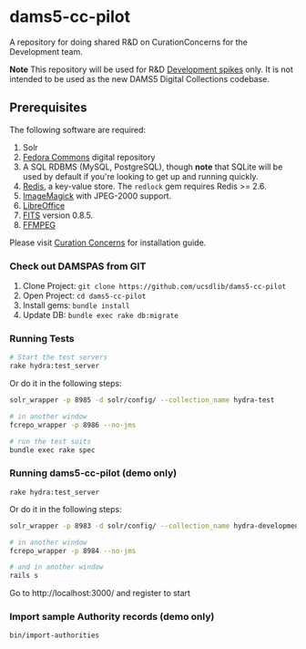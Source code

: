 # dams5-cc-pilot
A repository for doing shared R&amp;D on CurationConcerns for the Development team.

**Note** This repository will be used for R&D [Development spikes](https://en.wikipedia.org/wiki/Spike_(software_development)) only. It is not intended to be used as the new DAMS5 Digital Collections codebase.

## Prerequisites

The following software are required:

1. Solr
1. [Fedora Commons](http://www.fedora-commons.org/) digital repository
1. A SQL RDBMS (MySQL, PostgreSQL), though **note** that SQLite will be used by default if you're looking to get up and running quickly.
1. [Redis](http://redis.io/), a key-value store. The `redlock` gem requires Redis >= 2.6.
1. [ImageMagick](http://www.imagemagick.org/) with JPEG-2000 support.
1. [LibreOffice](https://www.libreoffice.org/download/libreoffice-fresh/)
1. [FITS](http://projects.iq.harvard.edu/fits/downloads) version 0.8.5.
1. [FFMPEG](https://ffmpeg.org/)

Please visit [Curation Concerns](https://github.com/projecthydra/curation_concerns) for installation guide.

### Check out DAMSPAS from GIT
1. Clone Project: ```git clone https://github.com/ucsdlib/dams5-cc-pilot```
2. Open Project: ```cd dams5-cc-pilot```
3. Install gems: ```bundle install```
4. Update DB: ```bundle exec rake db:migrate```

### Running Tests
```bash
# Start the test servers
rake hydra:test_server
```

Or do it in the following steps:

```bash
solr_wrapper -p 8985 -d solr/config/ --collection_name hydra-test

# in another window
fcrepo_wrapper -p 8986 --no-jms
```

```bash
# run the test suits
bundle exec rake spec
```

### Running dams5-cc-pilot (demo only)
```rake hydra:test_server```

Or do it in the following steps:

```bash
solr_wrapper -p 8983 -d solr/config/ --collection_name hydra-development

# in another window
fcrepo_wrapper -p 8984 --no-jms

# and in another window
rails s
```
Go to http://localhost:3000/ and register to start

### Import sample Authority records (demo only)
```bash
bin/import-authorities
```

